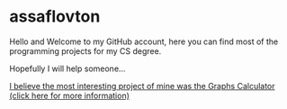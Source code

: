 # assaflovton
Hello and Welcome to my GitHub account, here you can find most of the programming projects for my CS degree.

Hopefully I will help someone...

[I believe the most interesting project of mine was the Graphs Calculator (click here for more information) ](https://github.com/assaflovton/234124-MatamFinalProject.git)

